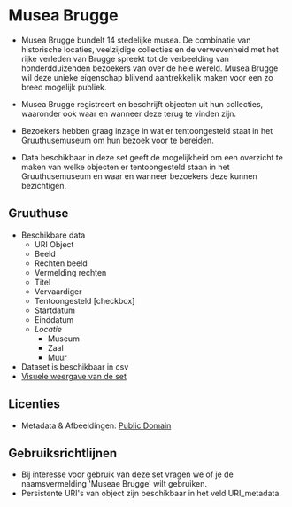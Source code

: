 # Musea Brugge
* Musea Brugge bundelt 14 stedelijke musea. De combinatie van historische locaties, veelzijdige collecties en de verwevenheid met het rijke verleden van Brugge spreekt tot de verbeelding van honderdduizenden bezoekers van over de hele wereld. Musea Brugge wil deze unieke eigenschap blijvend aantrekkelijk maken voor een zo breed mogelijk publiek.
* Musea Brugge registreert en beschrijft objecten uit hun collecties, waaronder ook waar en wanneer deze terug te vinden zijn.

* Bezoekers hebben graag inzage in wat er tentoongesteld staat in het Gruuthusemuseum om hun bezoek voor te bereiden. 
* Data beschikbaar in deze set geeft de mogelijkheid om een overzicht te maken van welke objecten er tentoongesteld staan in het Gruuthusemuseum en waar en wanneer bezoekers deze kunnen bezichtigen.

## Gruuthuse 
* Beschikbare data
	* URI Object
	* Beeld
	* Rechten beeld
	* Vermelding rechten
	* Titel
	* Vervaardiger
	* Tentoongesteld [checkbox]
	* Startdatum
	* Einddatum
	* _Locatie_
		* Museum
		* Zaal
		* Muur
* Dataset is beschikbaar in csv
* [Visuele weergave van de set](https://zoeken.erfgoedbrugge.be/resultaten.php?result_limit=12&sortfield=Bron&sorttype=asc&scrollen=t&type_view=list&filters%5BBronnen%5D%5B%5D=dummy&filters%5BMaker%5D%5B%5D=dummy&filters%5BMateriaal%5D%5B%5D=dummy&filters%5BCollectie%5D%5B%5D=dummy&filters%5BCollectie%5D%5B%5D=Gruuthuse&filters%5BPeriode%5D%5B%5D=dummy&page=0&btn-filter=Filteren)

## Licenties
* Metadata & Afbeeldingen: [Public Domain](https://creativecommons.org/publicdomain/zero/1.0/)

## Gebruiksrichtlijnen
* Bij interesse voor gebruik van deze set vragen we of je de naamsvermelding 'Museae Brugge' wilt gebruiken. 
* Persistente URI's van object zijn beschikbaar in het veld URI_metadata.